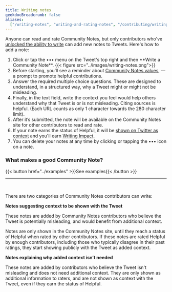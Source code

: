 ```yaml
---
title: Writing notes
geekdocBreadcrumb: false
aliases:
  ["/writing-notes", "writing-and-rating-notes", "/contributing/writing-notes"]
---
```


Anyone can read and rate Community Notes, but only contributors who've [unlocked the ability to write](../writing-ability) can add new notes to Tweets. Here's how to add a note:

1. <div> Click or tap the ••• menu on the Tweet's top right and then **Write a Community Note**.
      {{< figure src="../images/writing-notes.png">}}
   </div>

2. <div> Before starting, you’ll see a reminder about <a href="../values">Community Notes values</a>, — a prompt to promote helpful contributions. </div>

3. <div>Answer the required multiple choice questions. These are designed to understand, in a structured way, why a Tweet might or might not be misleading.</div>

4. <div> Finally, in the text field, write the context you feel would help others understand why that Tweet is or is not misleading. Citing sources is helpful. (Each URL counts as only 1 character towards the 280 character limit). </div>

5. <div>After it’s submitted, the note will be available on the Community Notes site for other contributors to read and rate. </div>

6. <div> If your note earns the status of Helpful, it will be <a href="../notes-on-twitter/">shown on Twitter as context</a> and you'll earn <a href="../impact">Writing Impact</a>.</div>

7. <div> You can delete your notes at any time by clicking or tapping the ••• icon on a note. </div>

<div class="info-box">

### What makes a good Community Note?

{{< button href="../examples" >}}See examples{{< /button >}}

</div>
<hr>
<br>

There are two categories of Community Notes contributors can write:

**Notes suggesting context to be shown with the Tweet**

These notes are added by Community Notes contributors who believe the Tweet is potentially misleading, and would benefit from additional context.

Notes are only shown in the Community Notes site, until they reach a status of Helpful when rated by other contributors. If these notes are rated Helpful by enough contributors, including those who typically disagree in their past ratings, they start showing publicly with the Tweet as added context.

**Notes explaining why added context isn’t needed**

These notes are added by contributors who believe the Tweet isn't misleading and does not need additional context. They are only shown as additional information to raters, and are not shown as context with the Tweet, even if they earn the status of Helpful.
